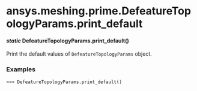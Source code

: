 <a id="ansys-meshing-prime-defeaturetopologyparams-print-default"></a>

# ansys.meshing.prime.DefeatureTopologyParams.print_default

<a id="ansys.meshing.prime.DefeatureTopologyParams.print_default"></a>

#### *static* DefeatureTopologyParams.print_default()

Print the default values of `DefeatureTopologyParams` object.

### Examples

```pycon
>>> DefeatureTopologyParams.print_default()
```

<!-- !! processed by numpydoc !! -->
